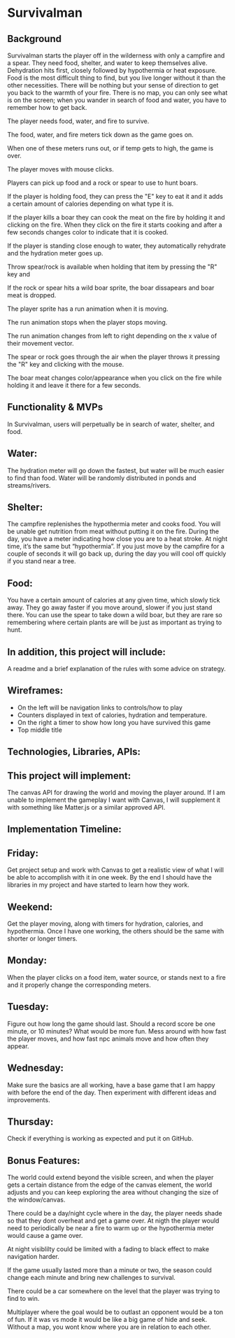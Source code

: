 # Survivalman

## Background

 Survivalman starts the player off in the wilderness with only a campfire and a spear. They need food, shelter, and water to keep themselves alive. Dehydration hits first, closely followed by hypothermia or heat exposure. Food is the most difficult thing to find, but you live longer without it than the other necessities. There will be nothing but your sense of direction to get you back to the warmth of your fire. There is no map, you can only see what is on the screen; when you wander in search of food and water, you have to remember how to get back.

The player needs food, water, and fire to survive.

The food, water, and fire meters tick down 
as the game goes on.

When one of these meters runs out, or if temp gets
to high, the game is over.

The player moves with mouse clicks.

Players can pick up food and a rock or spear
to use to hunt boars.

If the player is holding food, they can press
the "E" key to eat it and it adds a certain
amount of calories depending on what type it is.

If the player kills a boar they can cook the meat
on the fire by holding it and clicking on the fire.
When they click on the fire it starts cooking and
after a few seconds changes color to indicate 
that it is cooked.

If the player is standing close enough to water,
they automatically rehydrate and the hydration
meter goes up.

Throw spear/rock is available when holding that
item by pressing the "R" key and 

If the rock or spear hits a wild boar sprite,
the boar dissapears and boar meat is dropped.

The player sprite has a run animation when
it is moving.

The run animation stops when the player stops
moving.

The run animation changes from left to right
depending on the x value of their movement
vector.

The spear or rock goes through the air when
the player throws it pressing the "R" key
and clicking with the mouse.

The boar meat changes color/appearance when
you click on the fire while holding it and
leave it there for a few seconds.

## Functionality & MVPs

In Survivalman, users will perpetually be in search of water, shelter, and food.

## Water: 
 The hydration meter will go down the fastest, but water will be much easier to find than food. Water will be randomly distributed in ponds and streams/rivers.

## Shelter: 
 The campfire replenishes the hypothermia meter and cooks food. You will be unable get nutrition from meat without putting it on the fire. During the day, you have a meter indicating how close you are to a heat stroke. At night time, it’s the same but “hypothermia”.  If you just move by the campfire for a couple of seconds it will go back up, during the day you will cool off quickly if you stand near a tree.

## Food: 
 You have a certain amount of calories at any given time, which slowly tick away.  They go away faster if you move around, slower if you just stand there. You can use the spear to take down a wild boar, but they are rare so remembering where certain plants are will be just as important as trying to hunt.

## In addition, this project will include:
 A readme and a brief explanation of the rules with some advice on strategy.


## Wireframes:

* On the left will be navigation links to controls/how to play
* Counters displayed in text of calories, hydration and temperature.
* On the right a timer to show how long you have survived this game
* Top middle title

## Technologies, Libraries, APIs:

## This project will implement:
 The canvas API for drawing the world and moving the player around. If I am unable to implement the gameplay I want with Canvas, I will supplement it with something like Matter.js or a similar approved API.

## Implementation Timeline:

## Friday:

 Get project setup and work with Canvas to get a realistic view of what I will be able to accomplish with it in one week. By the end I should have the libraries in my project and have started to learn how they work.

## Weekend:
 Get the player moving, along with timers for hydration, calories, and hypothermia.  Once I have one working, the others should be the same with shorter or longer timers.

## Monday:
 When the player clicks on a food item, water source, or stands next to a fire and it properly change the corresponding meters.

## Tuesday:
 Figure out how long the game should last. Should a record score be one minute, or 10 minutes? What would be more fun. Mess around with how fast the player moves, and how fast npc animals move and how often they appear.
## Wednesday:
 Make sure the basics are all working, have a base game that I am happy with before the end of the day. Then experiment with different ideas and improvements.
## Thursday:
 Check if everything is working as expected and put it on GitHub.

## Bonus Features:

The world could extend beyond the visible screen, 
and when the player gets a certain distance from
the edge of the canvas element, the world adjusts
and you can keep exploring the area without
changing the size of the window/canvas.

There could be a day/night cycle where in the day,
the player needs shade so that they dont overheat
and get a game over.  At nigth the player would
need to periodically be near a fire to warm up
or the hypothermia meter would cause a game over.

At night visiblilty could be limited with a fading
to black effect to make navigation harder.

If the game usually lasted more than a minute or
two, the season could change each minute and bring
new challenges to survival.

There could be a car somewhere on the level that
the player was trying to find to win.

 Multiplayer where the goal would be to outlast an opponent would be a ton of fun. If it was vs mode it would be like a big game of hide and seek. Without a map, you wont know where you are in relation to each other.

